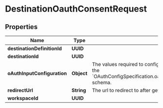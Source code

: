 

# DestinationOauthConsentRequest


## Properties

| Name | Type | Description | Notes |
|------------ | ------------- | ------------- | -------------|
|**destinationDefinitionId** | **UUID** |  |  |
|**destinationId** | **UUID** |  |  [optional] |
|**oAuthInputConfiguration** | **Object** | The values required to configure OAuth flows. The schema for this must match the &#x60;OAuthConfigSpecification.oauthUserInputFromConnectorConfigSpecification&#x60; schema. |  [optional] |
|**redirectUrl** | **String** | The url to redirect to after getting the user consent |  |
|**workspaceId** | **UUID** |  |  |



